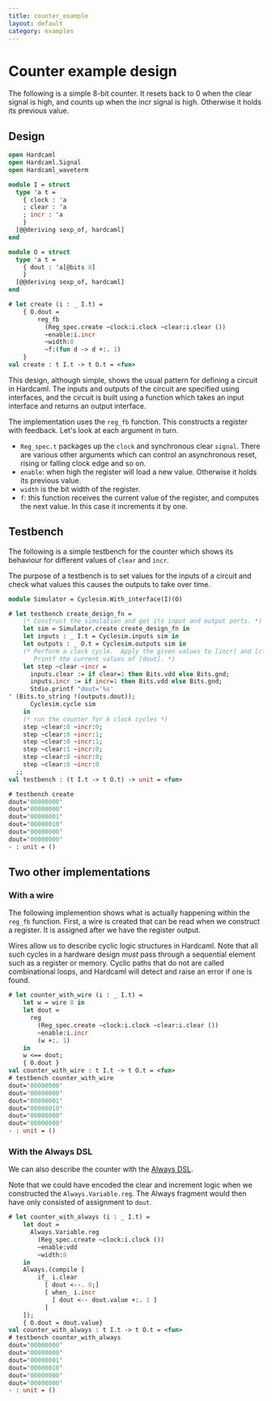 ```yaml
---
title: counter_example
layout: default
category: examples
---
```

# Counter example design

<!--
```ocaml
# Hardcaml.Caller_id.set_mode Disabled
- : unit = ()
```
-->

The following is a simple 8-bit counter. It resets back to 0 when the
clear signal is high, and counts up when the incr signal is high.
Otherwise it holds its previous value.

## Design

```ocaml
open Hardcaml
open Hardcaml.Signal
open Hardcaml_waveterm

module I = struct
  type 'a t =
    { clock : 'a
    ; clear : 'a
    ; incr : 'a
    }
  [@@deriving sexp_of, hardcaml]
end

module O = struct
  type 'a t =
    { dout : 'a[@bits 8]
    }
  [@@deriving sexp_of, hardcaml]
end
```

```ocaml
# let create (i : _ I.t) =
    { O.dout =
        reg_fb
          (Reg_spec.create ~clock:i.clock ~clear:i.clear ())
          ~enable:i.incr
          ~width:8
          ~f:(fun d -> d +:. 1)
    }
val create : t I.t -> t O.t = <fun>
```

This design, although simple, shows the usual pattern for defining a
circuit in Hardcaml. The inputs and outputs of the circuit are
specified using interfaces, and the circuit is built using a
function which takes an input interface and returns an output
interface.

The implementation uses the `reg_fb` function. This constructs a
register with feedback. Let's look at each argument in turn.

- `Reg_spec.t` packages up the `clock` and synchronous clear `signal`.
  There are various other arguments which can control an asynchronous
  reset, rising or falling clock edge and so on.
- `enable`: when high the register will load a new value. Otherwise it
  holds its previous value.
- `width` is the bit width of the register.
- `f`: this function receives the current value of the
  register, and computes the next value. In this case it increments it
  by one.

## Testbench

The following is a simple testbench for the counter which shows its
behaviour for different values of `clear` and `incr`.

The purpose of a testbench is to set values for the inputs of a
circuit and check what values this causes the outputs to take over
time.

```ocaml
module Simulator = Cyclesim.With_interface(I)(O)
```

```ocaml
# let testbench create_design_fn =
    (* Construct the simulation and get its input and output ports. *)
    let sim = Simulator.create create_design_fn in
    let inputs : _ I.t = Cyclesim.inputs sim in
    let outputs : _ O.t = Cyclesim.outputs sim in
    (* Perform a clock cycle.  Apply the given values to [incr] and [clear].
       Printf the current values of [dout]. *)
    let step ~clear ~incr =
      inputs.clear := if clear=1 then Bits.vdd else Bits.gnd;
      inputs.incr := if incr=1 then Bits.vdd else Bits.gnd;
      Stdio.printf "dout='%s'
" (Bits.to_string !(outputs.dout));
      Cyclesim.cycle sim
    in
    (* run the counter for 6 clock cycles *)
    step ~clear:0 ~incr:0;
    step ~clear:0 ~incr:1;
    step ~clear:0 ~incr:1;
    step ~clear:1 ~incr:0;
    step ~clear:0 ~incr:0;
    step ~clear:0 ~incr:0
  ;;
val testbench : (t I.t -> t O.t) -> unit = <fun>

# testbench create
dout='00000000'
dout='00000000'
dout='00000001'
dout='00000010'
dout='00000000'
dout='00000000'
- : unit = ()
```

## Two other implementations

### With a wire

The following implemention shows what is actually happening within the
`reg_fb` function. First, a wire is created that can be read when we
construct a register. It is assigned after we have the register
output.

Wires allow us to describe cyclic logic structures in Hardcaml. Note
that all such cycles in a hardware design *must* pass through a
sequential element such as a register or memory. Cyclic paths that do
not are called combinational loops, and Hardcaml will detect and raise
an error if one is found.

```ocaml
# let counter_with_wire (i : _ I.t) =
    let w = wire 8 in
    let dout =
      reg
        (Reg_spec.create ~clock:i.clock ~clear:i.clear ())
        ~enable:i.incr
        (w +:. 1)
    in
    w <== dout;
    { O.dout }
val counter_with_wire : t I.t -> t O.t = <fun>
# testbench counter_with_wire
dout='00000000'
dout='00000000'
dout='00000001'
dout='00000010'
dout='00000000'
dout='00000000'
- : unit = ()
```

### With the Always DSL

We can also describe the counter with the [Always DSL](./always.md).

Note that we could have encoded the clear and increment logic when we
constructed the `Always.Variable.reg`. The Always fragment would then
have only consisted of assignment to `dout`.

```ocaml
# let counter_with_always (i : _ I.t) =
    let dout =
      Always.Variable.reg
        (Reg_spec.create ~clock:i.clock ())
        ~enable:vdd
        ~width:8
    in
    Always.(compile [
        if_ i.clear
          [ dout <--. 0;]
          [ when_ i.incr
            [ dout <-- dout.value +:. 1 ]
          ]
    ]);
    { O.dout = dout.value}
val counter_with_always : t I.t -> t O.t = <fun>
# testbench counter_with_always
dout='00000000'
dout='00000000'
dout='00000001'
dout='00000010'
dout='00000000'
dout='00000000'
- : unit = ()
```
